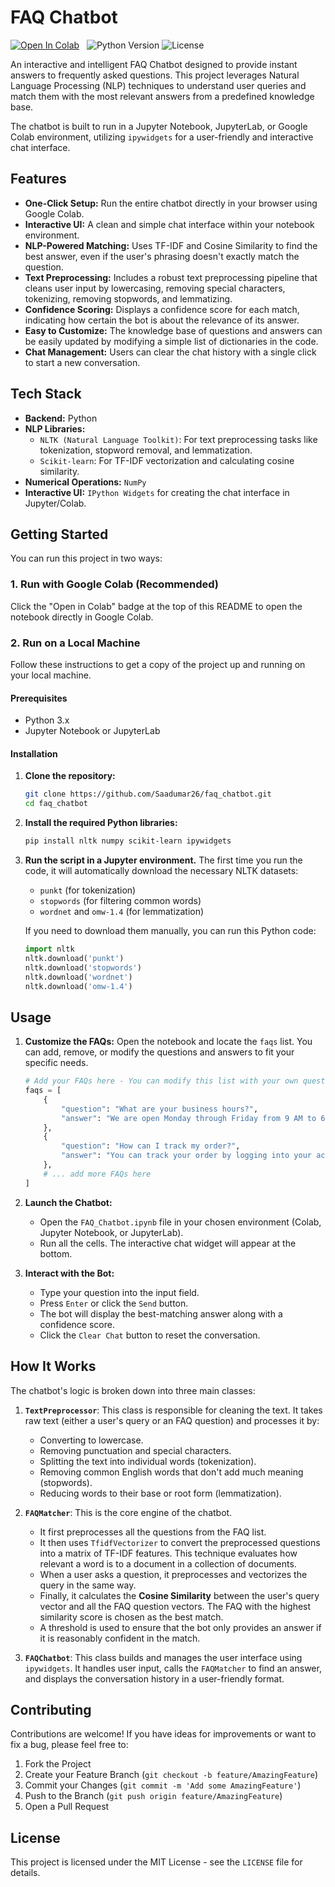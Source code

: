 # FAQ Chatbot

[![Open In Colab](https://colab.research.google.com/assets/colab-badge.svg)](https://colab.research.google.com/github/Saadumar26/faq_chatbot/blob/main/FAQ_Chatbot.ipynb)
&nbsp;
![Python Version](https://img.shields.io/badge/python-3.x-blue.svg)
![License](https://img.shields.io/badge/license-MIT-green.svg)

An interactive and intelligent FAQ Chatbot designed to provide instant answers to frequently asked questions. This project leverages Natural Language Processing (NLP) techniques to understand user queries and match them with the most relevant answers from a predefined knowledge base.

The chatbot is built to run in a Jupyter Notebook, JupyterLab, or Google Colab environment, utilizing `ipywidgets` for a user-friendly and interactive chat interface.

## Features

-   **One-Click Setup:** Run the entire chatbot directly in your browser using Google Colab.
-   **Interactive UI:** A clean and simple chat interface within your notebook environment.
-   **NLP-Powered Matching:** Uses TF-IDF and Cosine Similarity to find the best answer, even if the user's phrasing doesn't exactly match the question.
-   **Text Preprocessing:** Includes a robust text preprocessing pipeline that cleans user input by lowercasing, removing special characters, tokenizing, removing stopwords, and lemmatizing.
-   **Confidence Scoring:** Displays a confidence score for each match, indicating how certain the bot is about the relevance of its answer.
-   **Easy to Customize:** The knowledge base of questions and answers can be easily updated by modifying a simple list of dictionaries in the code.
-   **Chat Management:** Users can clear the chat history with a single click to start a new conversation.

## Tech Stack

-   **Backend:** Python
-   **NLP Libraries:**
    -   `NLTK (Natural Language Toolkit)`: For text preprocessing tasks like tokenization, stopword removal, and lemmatization.
    -   `Scikit-learn`: For TF-IDF vectorization and calculating cosine similarity.
-   **Numerical Operations:** `NumPy`
-   **Interactive UI:** `IPython Widgets` for creating the chat interface in Jupyter/Colab.

## Getting Started

You can run this project in two ways:

### 1. Run with Google Colab (Recommended)

Click the "Open in Colab" badge at the top of this README to open the notebook directly in Google Colab.

### 2. Run on a Local Machine

Follow these instructions to get a copy of the project up and running on your local machine.

#### Prerequisites

-   Python 3.x
-   Jupyter Notebook or JupyterLab

#### Installation

1.  **Clone the repository:**
    ```bash
    git clone https://github.com/Saadumar26/faq_chatbot.git
    cd faq_chatbot
    ```

2.  **Install the required Python libraries:**
    ```bash
    pip install nltk numpy scikit-learn ipywidgets
    ```

3.  **Run the script in a Jupyter environment.** The first time you run the code, it will automatically download the necessary NLTK datasets:
    -   `punkt` (for tokenization)
    -   `stopwords` (for filtering common words)
    -   `wordnet` and `omw-1.4` (for lemmatization)

    If you need to download them manually, you can run this Python code:
    ```python
    import nltk
    nltk.download('punkt')
    nltk.download('stopwords')
    nltk.download('wordnet')
    nltk.download('omw-1.4')
    ```

## Usage

1.  **Customize the FAQs:**
    Open the notebook and locate the `faqs` list. You can add, remove, or modify the questions and answers to fit your specific needs.
    ```python
    # Add your FAQs here - You can modify this list with your own questions and answers
    faqs = [
        {
            "question": "What are your business hours?",
            "answer": "We are open Monday through Friday from 9 AM to 6 PM, and Saturday from 10 AM to 4 PM. We are closed on Sundays."
        },
        {
            "question": "How can I track my order?",
            "answer": "You can track your order by logging into your account and visiting the 'My Orders' section. You'll receive a tracking number via email once your order ships."
        },
        # ... add more FAQs here
    ]
    ```

2.  **Launch the Chatbot:**
    -   Open the `FAQ_Chatbot.ipynb` file in your chosen environment (Colab, Jupyter Notebook, or JupyterLab).
    -   Run all the cells. The interactive chat widget will appear at the bottom.

3.  **Interact with the Bot:**
    -   Type your question into the input field.
    -   Press `Enter` or click the `Send` button.
    -   The bot will display the best-matching answer along with a confidence score.
    -   Click the `Clear Chat` button to reset the conversation.

## How It Works

The chatbot's logic is broken down into three main classes:

1.  **`TextPreprocessor`**: This class is responsible for cleaning the text. It takes raw text (either a user's query or an FAQ question) and processes it by:
    -   Converting to lowercase.
    -   Removing punctuation and special characters.
    -   Splitting the text into individual words (tokenization).
    -   Removing common English words that don't add much meaning (stopwords).
    -   Reducing words to their base or root form (lemmatization).

2.  **`FAQMatcher`**: This is the core engine of the chatbot.
    -   It first preprocesses all the questions from the FAQ list.
    -   It then uses `TfidfVectorizer` to convert the preprocessed questions into a matrix of TF-IDF features. This technique evaluates how relevant a word is to a document in a collection of documents.
    -   When a user asks a question, it preprocesses and vectorizes the query in the same way.
    -   Finally, it calculates the **Cosine Similarity** between the user's query vector and all the FAQ question vectors. The FAQ with the highest similarity score is chosen as the best match.
    -   A threshold is used to ensure that the bot only provides an answer if it is reasonably confident in the match.

3.  **`FAQChatbot`**: This class builds and manages the user interface using `ipywidgets`. It handles user input, calls the `FAQMatcher` to find an answer, and displays the conversation history in a user-friendly format.

## Contributing

Contributions are welcome! If you have ideas for improvements or want to fix a bug, please feel free to:

1.  Fork the Project
2.  Create your Feature Branch (`git checkout -b feature/AmazingFeature`)
3.  Commit your Changes (`git commit -m 'Add some AmazingFeature'`)
4.  Push to the Branch (`git push origin feature/AmazingFeature`)
5.  Open a Pull Request

## License

This project is licensed under the MIT License - see the `LICENSE` file for details.
